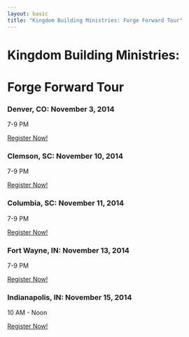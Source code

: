 ```yaml
---
layout: basic
title: "Kingdom Building Ministries: Forge Forward Tour"
---
```


# Kingdom Building Ministries: 
# Forge Forward Tour

### Denver, CO: November 3, 2014
7-9 PM

[Register Now!](https://www.eventbrite.com/e/kingdom-building-ministries-forge-forward-tour-denver-co-tickets-13211743681)

### Clemson, SC: November 10, 2014
7-9 PM

[Register Now!](https://www.eventbrite.com/e/kingdom-building-ministries-forge-forward-tour-clemson-sc-tickets-13211823921)

### Columbia, SC: November 11, 2014
7-9 PM

[Register Now!](https://www.eventbrite.com/e/kingdom-building-ministries-forge-forward-tour-columbia-sc-tickets-13211860029)

### Fort Wayne, IN: November 13, 2014
7-9 PM

[Register Now!](https://www.eventbrite.com/e/kingdom-building-ministries-forge-forward-tour-fort-wayne-in-tickets-13211884101)

### Indianapolis, IN: November 15, 2014
10 AM - Noon

[Register Now!](https://www.eventbrite.com/e/kingdom-building-ministries-forge-forward-tour-indianapolis-in-tickets-13211912185)